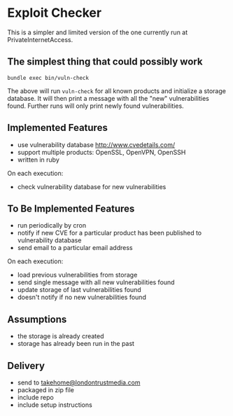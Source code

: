 # Exploit Checker

This is a simpler and limited version of the one currently run
at PrivateInternetAccess.

## The simplest thing that could possibly work

    bundle exec bin/vuln-check

The above will run `vuln-check` for all known products and initialize a
storage database. It will then print a message with all the "new"
vulnerabilities found. Further runs will only print newly found
vulnerabilities.

## Implemented Features

-   use vulnerability database http://www.cvedetails.com/
-   support multiple products: OpenSSL, OpenVPN, OpenSSH
-   written in ruby

On each execution:

-   check vulnerability database for new vulnerabilities

## To Be Implemented Features

-   run periodically by cron
-   notify if new CVE for a particular product has been published to
    vulnerability database
-   send email to a particular email address

On each execution:

-   load previous vulnerabilities from storage
-   send single message with all new vulnerabilities found
-   update storage of last vulnerabilities found
-   doesn't notify if no new vulnerabilities found

## Assumptions

-   the storage is already created
-   storage has already been run in the past

## Delivery

-   send to takehome@londontrustmedia.com
-   packaged in zip file
-   include repo
-   include setup instructions
